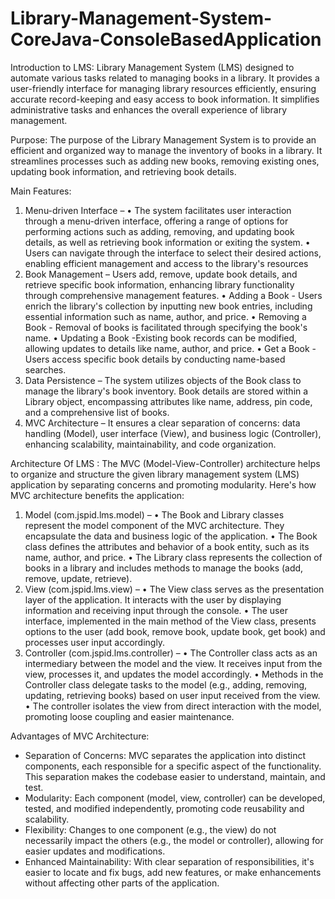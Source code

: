 # Library-Management-System-CoreJava-ConsoleBasedApplication

Introduction to LMS:
Library Management System (LMS) designed to automate various tasks related to managing books in a library. It provides a user-friendly interface for managing library resources efficiently, ensuring accurate record-keeping and easy access to book information. It simplifies administrative tasks and enhances the overall experience of library management.

Purpose:  The purpose of the Library Management System is to provide an efficient and organized way to manage the inventory of books in a library. It streamlines processes such as adding new books, removing existing ones, updating book information, and retrieving book details.

Main Features: 
1)	Menu-driven Interface –
•	The system facilitates user interaction through a menu-driven interface, offering a range of options for performing actions such as adding, removing, and updating book details, as well as retrieving book information or exiting the system. 
•	Users can navigate through the interface to select their desired actions, enabling efficient management and access to the library's resources
2)	Book Management –
Users add, remove, update book details, and retrieve specific book information, enhancing library functionality through comprehensive management features.
•	Adding a Book - Users enrich the library's collection by inputting new book entries, including essential information such as name, author, and price. 
•	Removing a Book - Removal of books is facilitated through specifying the book's name. 
•	Updating a Book -Existing book records can be modified, allowing updates to details like name, author, and price.
•	Get a Book - Users access specific book details by conducting name-based searches.
3)	Data Persistence –
The system utilizes objects of the Book class to manage the library's book inventory. Book details are stored within a Library object, encompassing attributes like name, address, pin code, and a comprehensive list of books.
4)	MVC Architecture –
It ensures a clear separation of concerns: data handling (Model), user interface (View), and business logic (Controller), enhancing scalability, maintainability, and code organization.

Architecture Of LMS :
The MVC (Model-View-Controller) architecture helps to organize and structure the given library management system (LMS) application by separating concerns and promoting modularity. Here's how MVC architecture benefits the application:
1)	Model (com.jspid.lms.model) –
•	The Book and Library classes represent the model component of the MVC architecture. They encapsulate the data and business logic of the application.
•	The Book class defines the attributes and behavior of a book entity, such as its name, author, and price.
•	The Library class represents the collection of books in a library and includes methods to manage the books (add, remove, update, retrieve).
2)	View (com.jspid.lms.view) –
•	The View class serves as the presentation layer of the application. It interacts with the user by displaying information and receiving input through the console.
•	The user interface, implemented in the main method of the View class, presents options to the user (add book, remove book, update book, get book) and processes user input accordingly.
3)	Controller (com.jspid.lms.controller) –
•	The Controller class acts as an intermediary between the model and the view. It receives input from the view, processes it, and updates the model accordingly.
•	Methods in the Controller class delegate tasks to the model (e.g., adding, removing, updating, retrieving books) based on user input received from the view.
•	The controller isolates the view from direct interaction with the model, promoting loose coupling and easier maintenance.

Advantages of MVC Architecture:
-	Separation of Concerns: MVC separates the application into distinct components, each responsible for a specific aspect of the functionality. This separation makes the codebase easier to understand, maintain, and test.
-	Modularity: Each component (model, view, controller) can be developed, tested, and modified independently, promoting code reusability and scalability.
-	Flexibility: Changes to one component (e.g., the view) do not necessarily impact the others (e.g., the model or controller), allowing for easier updates and modifications.
-	Enhanced Maintainability: With clear separation of responsibilities, it's easier to locate and fix bugs, add new features, or make enhancements without affecting other parts of the application.
